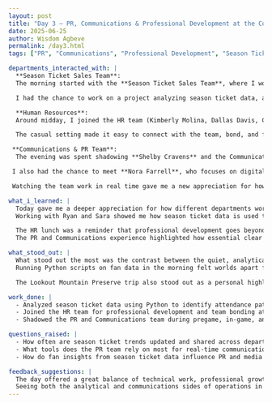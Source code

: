 ```yaml
---
layout: post
title: "Day 3 – PR, Communications & Professional Development at the Colorado Rockies"
date: 2025-06-25
author: Wisdom Agbeve
permalink: /day3.html
tags: ["PR", "Communications", "Professional Development", "Season Tickets", "Ryan Wetterich", "Sara Bergerson", "Shelby Cravens", "Nora Farrell"]

departments_interacted_with: |
  **Season Ticket Sales Team**:    
  The morning started with the **Season Ticket Sales Team**, where I worked closely with **Ryan Wetterich** and **Sara Bergerson**. They welcomed me into their space and treated me like part of the team from the start.  

  I had the chance to work on a project analyzing season ticket data, and for the first time, I used Python to dig into real Rockies datasets. Running scripts to identify attendance patterns and trends felt exciting — every line of code translated into understanding the habits of actual fans. Ryan shared how these insights help guide conversations with season ticket holders, while Sara explained how the data directly supports relationship-building strategies.  

  **Human Resources**:  
  Around midday, I joined the HR team (Kimberly Molina, Dallas Davis, Charlene Hartt & Krystina Rocha) for lunch and a professional development activity at the **Lookout Mountain Preserve and Nature Center**. It was a refreshing change of pace from the office. We explored the scenic trails, talked about career growth, and even shared stories about life in Denver.  

  The casual setting made it easy to connect with the team, bond, and feel part of the Rockies family. It wasn’t just a work outing — it felt like a genuine effort to build relationships and make me feel valued.  

 **Communications & PR Team**:  
  The evening was spent shadowing **Shelby Cravens** and the Communications and PR team during game-day operations. From the **Press Club**, I got a front-row seat to how much coordination goes into running a live game. Shelby walked me through the pregame preparations, media interactions, and in-game updates, explaining how timing and messaging are everything.

 I also had the chance to meet **Nora Farrell**, who focuses on digital communications. She explained how social media updates, live tweets, and digital content are coordinated in real time to keep fans engaged both in and out of the ballpark.

 Watching the team work in real time gave me a new appreciation for how much goes on behind the scenes to keep fans informed and engaged. Every tweet, every press interaction, and every announcement was carefully planned — it was incredible to see that level of precision up close.

what_i_learned: |
  Today gave me a deeper appreciation for how different departments work together to create a great fan experience.  
  Working with Ryan and Sara showed me how season ticket data is used to build strong, long-term relationships with fans, and how Python can help uncover valuable trends.  

  The HR lunch was a reminder that professional development goes beyond just technical skills — building relationships and feeling part of the culture is equally important.  
  The PR and Communications experience highlighted how essential clear messaging and coordination are during high-pressure game moments.  

what_stood_out: |
  What stood out the most was the contrast between the quiet, analytical morning and the fast-paced, high-energy evening.  
  Running Python scripts on fan data in the morning felt worlds apart from watching Shelby and her team coordinate live updates from the Press Club, but both were equally important to the fan experience.  

  The Lookout Mountain Preserve trip also stood out as a personal highlight — it was a chance to slow down, explore Denver’s beauty, and feel like part of a close-knit community within the Rockies organization.  

work_done: |
  - Analyzed season ticket data using Python to identify attendance patterns and trends.  
  - Joined the HR team for professional development and team bonding at Lookout Mountain Preserve.  
  - Shadowed the PR and Communications team during pregame, in-game, and postgame operations, observing real-time coordination and media interactions.  

questions_raised: |
  - How often are season ticket trends updated and shared across departments?  
  - What tools does the PR team rely on most for real-time communication during games?  
  - How do fan insights from season ticket data influence PR and media messaging?  

feedback_suggestions: |
  The day offered a great balance of technical work, professional growth, and real-time observation.  
  Seeing both the analytical and communications sides of operations in one day made everything feel connected, and the personal interactions — from Ryan and Sara’s guidance to the HR outing — made the experience feel meaningful and welcoming.  
---
```


